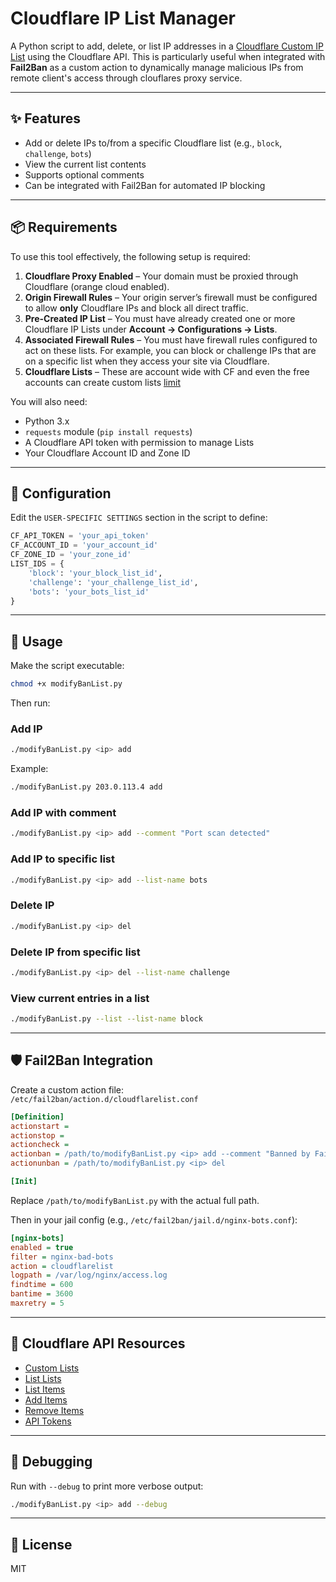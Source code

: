 
# Cloudflare IP List Manager

A Python script to add, delete, or list IP addresses in a [Cloudflare Custom IP List](https://developers.cloudflare.com/api/resources/rules/subresources/lists/) using the Cloudflare API. This is particularly useful when integrated with **Fail2Ban** as a custom action to dynamically manage malicious IPs from remote client's access through clouflares proxy service. 

---

## ✨ Features

- Add or delete IPs to/from a specific Cloudflare list (e.g., `block`, `challenge`, `bots`)
- View the current list contents
- Supports optional comments
- Can be integrated with Fail2Ban for automated IP blocking

---

## 📦 Requirements

To use this tool effectively, the following setup is required:

1. **Cloudflare Proxy Enabled** – Your domain must be proxied through Cloudflare (orange cloud enabled).
2. **Origin Firewall Rules** – Your origin server’s firewall must be configured to allow **only** Cloudflare IPs and block all direct traffic. 
3. **Pre-Created IP List** – You must have already created one or more Cloudflare IP Lists under **Account → Configurations → Lists**.
4. **Associated Firewall Rules** – You must have firewall rules configured to act on these lists. For example, you can block or challenge IPs that are on a specific list when they access your site via Cloudflare.
5. **Cloudflare Lists** – These are account wide with CF and even the free accounts can create custom lists [limit](https://developers.cloudflare.com/waf/tools/lists/#availability)

You will also need:

- Python 3.x
- `requests` module (`pip install requests`)
- A Cloudflare API token with permission to manage Lists
- Your Cloudflare Account ID and Zone ID

---

## 🔧 Configuration

Edit the `USER-SPECIFIC SETTINGS` section in the script to define:

```python
CF_API_TOKEN = 'your_api_token'
CF_ACCOUNT_ID = 'your_account_id'
CF_ZONE_ID = 'your_zone_id'
LIST_IDS = {
    'block': 'your_block_list_id',
    'challenge': 'your_challenge_list_id',
    'bots': 'your_bots_list_id'
}
```

---

## 🚀 Usage

Make the script executable:

```bash
chmod +x modifyBanList.py
```

Then run:

### Add IP

```bash
./modifyBanList.py <ip> add
```

Example:

```bash
./modifyBanList.py 203.0.113.4 add
```

### Add IP with comment

```bash
./modifyBanList.py <ip> add --comment "Port scan detected"
```

### Add IP to specific list

```bash
./modifyBanList.py <ip> add --list-name bots
```

### Delete IP

```bash
./modifyBanList.py <ip> del
```

### Delete IP from specific list

```bash
./modifyBanList.py <ip> del --list-name challenge
```

### View current entries in a list

```bash
./modifyBanList.py --list --list-name block
```

---

## 🛡️ Fail2Ban Integration

Create a custom action file:  
`/etc/fail2ban/action.d/cloudflarelist.conf`

```ini
[Definition]
actionstart =
actionstop =
actioncheck =
actionban = /path/to/modifyBanList.py <ip> add --comment "Banned by Fail2Ban"
actionunban = /path/to/modifyBanList.py <ip> del

[Init]
```

Replace `/path/to/modifyBanList.py` with the actual full path.

Then in your jail config (e.g., `/etc/fail2ban/jail.d/nginx-bots.conf`):

```ini
[nginx-bots]
enabled = true
filter = nginx-bad-bots
action = cloudflarelist
logpath = /var/log/nginx/access.log
findtime = 600
bantime = 3600
maxretry = 5
```

---

## 🔗 Cloudflare API Resources

- [Custom Lists](https://developers.cloudflare.com/waf/tools/lists/custom-lists/)
- [List Lists](https://developers.cloudflare.com/api/resources/rules/subresources/lists/)
- [List Items](https://developers.cloudflare.com/api/resources/rules/subresources/lists/subresources/items/)
- [Add Items](https://developers.cloudflare.com/api/resources/rules/subresources/lists/subresources/items/methods/create/)
- [Remove Items](https://developers.cloudflare.com/api/resources/rules/subresources/lists/subresources/items/methods/delete/)
- [API Tokens](https://developers.cloudflare.com/fundamentals/api/get-started/create-token/)

---

## 🧪 Debugging

Run with `--debug` to print more verbose output:

```bash
./modifyBanList.py <ip> add --debug
```

---

## 📜 License

MIT
